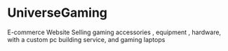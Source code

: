 # UniverseGaming
E-commerce Website Selling gaming accessories , equipment , hardware, with a custom pc building service, and gaming laptops
